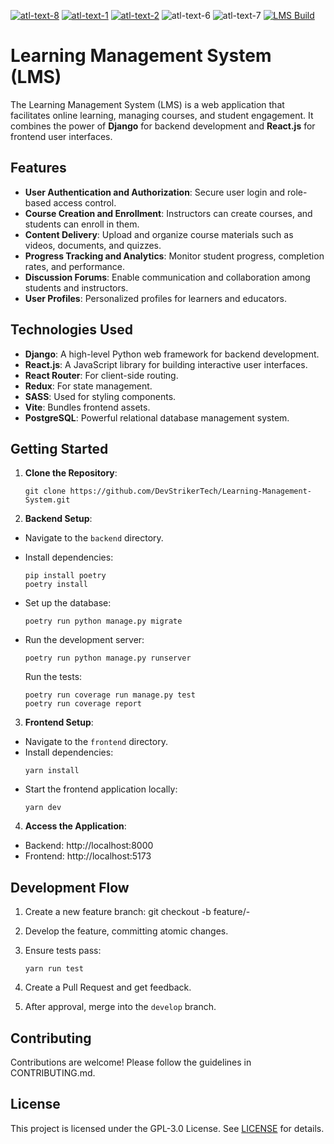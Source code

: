 [![atl-text-8](https://img.shields.io/badge/Version-4.2.7-blueviolet?logo=Django&style=flat)](https://www.djangoproject.com/) [![atl-text-1](https://img.shields.io/badge/Version-18-blue?logo=React&style=flat)](https://react.dev/) [![atl-text-2](https://img.shields.io/badge/Version-3.10-red?logo=Python&style=flat)](https://www.python.org/) ![atl-text-6](https://img.shields.io/badge/license-GPL-lightgrey) ![atl-text-7](https://img.shields.io/badge/coverage-83-green) [![LMS Build](https://github.com/DevStrikerTech/Learning-Management-System/actions/workflows/backend_build.yml/badge.svg)](https://github.com/DevStrikerTech/Learning-Management-System/actions/workflows/backend_build.yml)

# Learning Management System (LMS)

The Learning Management System (LMS) is a web application that facilitates online learning, managing courses, and student engagement. It combines the power of **Django** for backend development and **React.js** for frontend user interfaces.

## Features

- **User Authentication and Authorization**: Secure user login and role-based access control.
- **Course Creation and Enrollment**: Instructors can create courses, and students can enroll in them.
- **Content Delivery**: Upload and organize course materials such as videos, documents, and quizzes.
- **Progress Tracking and Analytics**: Monitor student progress, completion rates, and performance.
- **Discussion Forums**: Enable communication and collaboration among students and instructors.
- **User Profiles**: Personalized profiles for learners and educators.

## Technologies Used

- **Django**: A high-level Python web framework for backend development.
- **React.js**: A JavaScript library for building interactive user interfaces.
- **React Router**: For client-side routing.
- **Redux**: For state management.
- **SASS**: Used for styling components.
- **Vite**: Bundles frontend assets.
- **PostgreSQL**: Powerful relational database management system.

## Getting Started

1. **Clone the Repository**:

   ```
   git clone https://github.com/DevStrikerTech/Learning-Management-System.git
   ```

2. **Backend Setup**:

- Navigate to the `backend` directory.
- Install dependencies:

  ```
  pip install poetry
  poetry install
  ```

- Set up the database:
  ```
  poetry run python manage.py migrate
  ```
- Run the development server:
  ```
  poetry run python manage.py runserver
  ```
  Run the tests:
  ```
  poetry run coverage run manage.py test
  poetry run coverage report
  ```

3. **Frontend Setup**:

- Navigate to the `frontend` directory.
- Install dependencies:
  ```
  yarn install
  ```
- Start the frontend application locally:
  ```
  yarn dev
  ```

4. **Access the Application**:

- Backend: http://localhost:8000
- Frontend: http://localhost:5173

## Development Flow

1. Create a new feature branch:
   git checkout -b feature/<issue-number>-<short-description>

2. Develop the feature, committing atomic changes.

3. Ensure tests pass:

   ```
   yarn run test
   ```

4. Create a Pull Request and get feedback.

5. After approval, merge into the `develop` branch.

## Contributing

Contributions are welcome! Please follow the guidelines in CONTRIBUTING.md.

## License

This project is licensed under the GPL-3.0 License. See [LICENSE](LICENSE) for details.
